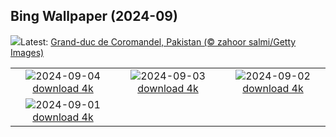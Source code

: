 ## Bing Wallpaper (2024-09)
![](https://www.bing.com/th?id=OHR.DuskyOwls_FR-CA2960210318_UHD.jpg&w=1000)Latest: [Grand-duc de Coromandel, Pakistan (© zahoor salmi/Getty Images)](https://www.bing.com/th?id=OHR.DuskyOwls_FR-CA2960210318_UHD.jpg)

|      |      |      |
| :----: | :----: | :----: |
|![](https://www.bing.com/th?id=OHR.AlpineLakes_FR-CA6843222529_UHD.jpg&pid=hp&w=384&h=216&rs=1&c=4)2024-09-04 [download 4k](https://www.bing.com/th?id=OHR.AlpineLakes_FR-CA6843222529_UHD.jpg)|![](https://www.bing.com/th?id=OHR.ElbowRiver_FR-CA9207316956_UHD.jpg&pid=hp&w=384&h=216&rs=1&c=4)2024-09-03 [download 4k](https://www.bing.com/th?id=OHR.ElbowRiver_FR-CA9207316956_UHD.jpg)|![](https://www.bing.com/th?id=OHR.ThamesLondon_FR-CA6880655442_UHD.jpg&pid=hp&w=384&h=216&rs=1&c=4)2024-09-02 [download 4k](https://www.bing.com/th?id=OHR.ThamesLondon_FR-CA6880655442_UHD.jpg)|
|![](https://www.bing.com/th?id=OHR.DjanetAlgeria_FR-CA6148111657_UHD.jpg&pid=hp&w=384&h=216&rs=1&c=4)2024-09-01 [download 4k](https://www.bing.com/th?id=OHR.DjanetAlgeria_FR-CA6148111657_UHD.jpg)|